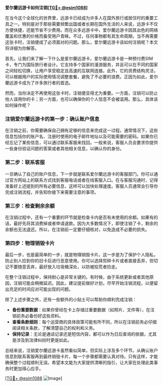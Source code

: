 **爱尔蘭远游卡如何注销[[TG💪+ @esim1088](https://t.me/s/esim1088)]**

在当今这个全球化的世界里，远游卡已经成为许多人在国外旅行或居住时的重要工具之一。特别是对于那些需要频繁出国或者长期在国外生活的人来说，远游卡不仅方便快捷，还能节省不少费用。而在众多远游卡中，爱尔蘭远游卡因其出色的网络覆盖和优惠的价格而备受用户青睐。不过，任何事物都有其生命周期，当不再需要这张卡时，注销便成了必须面对的问题。那么，爱尔蘭远游卡该如何注销呢？本文将详细为你解答。

首先，让我们来了解一下什么是爱尔蘭远游卡。爱尔蘭远游卡是一种预付费SIM卡，专门为国际旅行者设计。它支持多个国家的漫游服务，并且可以在不同的国家之间轻松切换，让用户享受稳定且高速的互联网连接。此外，它的资费结构灵活，可以根据用户的实际使用情况调整套餐，避免了不必要的浪费。正因为如此，爱尔蘭远游卡成为了许多旅行者的首选。

然而，当你决定不再使用这张卡时，注销便显得尤为重要。一方面，注销可以防止他人误用你的卡；另一方面，也可以确保你的个人信息不会被滥用。那么，具体该如何操作呢？

### 注销爱尔蘭远游卡的第一步：确认账户信息

在注销之前，你需要确保自己拥有足够的信息来完成这一过程。通常情况下，这些信息包括你的账户名、注册时使用的电子邮件地址以及可能需要的密码。如果你已经忘记了某些信息，可以通过联系客服来找回。一般来说，客服人员会要求你提供一些身份验证问题的答案或者其他相关信息，以确认你的身份。

### 第二步：联系客服

一旦确认了自己的账户信息，下一步就是联系爱尔蘭远游卡的客服部门。你可以通过官方网站上的联系方式找到客服电话或者在线客服入口。在与客服沟通时，记得准备好上述提到的所有必要信息，这样可以加快处理速度。客服人员通常会引导你完成注销流程，并告知你接下来需要注意的事项。

### 第三步：检查剩余余额

在注销过程中，还有一个重要的环节就是检查卡内是否有未使用的余额。如果有的话，最好先将其消费掉或者申请退款。因为大多数情况下，即使注销了卡，剩余的余额也无法退还。所以，在注销前一定要仔细核对，以免造成不必要的损失。

### 第四步：物理销毁卡片

最后一步，也是最简单的一步，就是物理销毁卡片。这一步是为了保护个人隐私，防止别人捡到你的旧卡后进行恶意使用。你可以选择剪碎卡片或者直接丢弃，但切记不要随意丢弃，最好放入垃圾桶深处，以防被拾荒者捡走。

在整个注销过程中，保持耐心是非常关键的。有时候，由于系统更新或者其他原因，注销可能会稍微延迟。因此，建议提前做好计划，尽早开始注销流程，以便留出充足的时间应对可能出现的问题。

除了上述步骤之外，还有一些额外的小贴士可以帮助你顺利完成注销：

- **备份重要数据**：如果你曾经在卡上存储过重要数据（如照片、文件等），在注销前务必备份好这些资料。
- **查看条款细则**：每个运营商的具体政策可能有所不同，所以在注销前务必仔细阅读相关条款，了解清楚自己的权利和义务。
- **保持记录**：无论是通话记录还是短信内容，都可以作为日后查询的依据，尤其是涉及到法律纠纷时更是如此。

总结来说，注销爱尔蘭远游卡虽然看似简单，但实际上涉及多个环节。从确认账户信息到联系客服再到最终销毁卡片，每一个步骤都需要认真对待。只有这样，才能确保整个过程顺利无误。希望本文能为大家提供清晰的指引，让大家在处理此类事务时更加得心应手。

[[TG💪+ @esim1088](https://t.me/s/esim1088) ![Image](https://i.postimg.cc/4NQfJmqS/Snipaste-2025-05-13-00-14-12.png)]